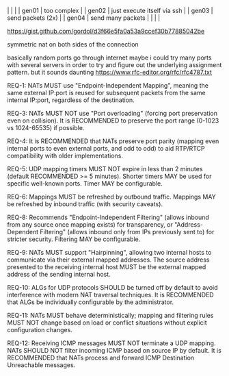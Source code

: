 |       |                             |
| gen01 | too complex                 |
| gen02 | just execute itself via ssh |
| gen03 | send packets (2x)           |
| gen04 | send many packets           |
|       |                             |

https://gist.github.com/gordol/d3f66e5fa0a53a9ccef30b77885042be


symmetric nat on both sides of the connection

basically random ports go through internet
maybe i could try many ports with several servers in order to
try and figure out the underlying assignment pattern. but it
sounds daunting
https://www.rfc-editor.org/rfc/rfc4787.txt

REQ-1: NATs MUST use "Endpoint-Independent Mapping", meaning the same external IP:port is reused for subsequent packets from the same internal IP:port, regardless of the destination.

REQ-3: NATs MUST NOT use "Port overloading" (forcing port preservation even on collision). It is RECOMMENDED to preserve the port range (0-1023 vs 1024-65535) if possible.

REQ-4: It is RECOMMENDED that NATs preserve port parity (mapping even internal ports to even external ports, and odd to odd) to aid RTP/RTCP compatibility with older implementations.

REQ-5: UDP mapping timers MUST NOT expire in less than 2 minutes (default RECOMMENDED >= 5 minutes). Shorter timers MAY be used for specific well-known ports. Timer MAY be configurable.

REQ-6: Mappings MUST be refreshed by outbound traffic. Mappings MAY be refreshed by inbound traffic (with security caveats).

REQ-8: Recommends "Endpoint-Independent Filtering" (allows inbound from any source once mapping exists) for transparency, or "Address-Dependent Filtering" (allows inbound only from IPs previously sent to) for stricter security. Filtering MAY be configurable.


REQ-9: NATs MUST support "Hairpinning", allowing two internal hosts to communicate via their external mapped addresses. The source address presented to the receiving internal host MUST be the external mapped address of the sending internal host.

REQ-10: ALGs for UDP protocols SHOULD be turned off by default to avoid interference with modern NAT traversal techniques. It is RECOMMENDED that ALGs be individually configurable by the administrator.

REQ-11: NATs MUST behave deterministically; mapping and filtering rules MUST NOT change based on load or conflict situations without explicit configuration changes.

REQ-12: Receiving ICMP messages MUST NOT terminate a UDP mapping. NATs SHOULD NOT filter incoming ICMP based on source IP by default. It is RECOMMENDED that NATs process and forward ICMP Destination Unreachable messages.


